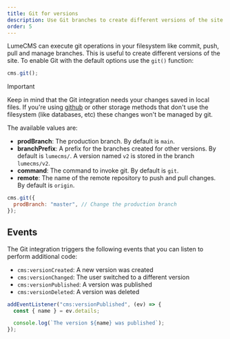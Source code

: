 ```yaml
---
title: Git for versions
description: Use Git branches to create different versions of the site.
order: 5
---
```


LumeCMS can execute git operations in your filesystem like commit, push, pull
and manage branches. This is useful to create different versions of the site. To
enable Git with the default options use the `git()` function:

```js
cms.git();
```

> [!Important]
>
> Keep in mind that the Git integration needs your changes saved in local files.
> If you're using [github](./storage.md#github) or other storage methods that
> don't use the filesystem (like databases, etc) these changes won't be managed
> by git.

The available values are:

- **prodBranch**: The production branch. By default is `main`.
- **branchPrefix**: A prefix for the branches created for other versions. By default is
  `lumecms/`. A version named `v2` is stored in the branch `lumecms/v2`.
- **command**: The command to invoke git. By default is `git`.
- **remote**: The name of the remote repository to push and pull changes. By
  default is `origin`.

```js
cms.git({
  prodBranch: "master", // Change the production branch
});
```

## Events

The Git integration triggers the following events that you can listen to perform
additional code:

- `cms:versionCreated`: A new version was created
- `cms:versionChanged`: The user switched to a different version
- `cms:versionPublished`: A version was published
- `cms:versionDeleted`: A version was deleted

```js
addEventListener("cms:versionPublished", (ev) => {
  const { name } = ev.details;

  console.log(`The version ${name} was published`);
});
```
